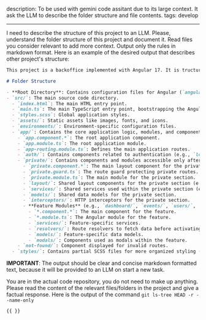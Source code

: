 description: To be used with gemini code assitant due to its large context. It ask the LLM to describe the folder structure and file contents.
tags: develop

---

I need to describe the structure of this project to an LLM. Please, understand the folder structure of this project and document it. Read files you consider relevant to add more context. Output only the rules in markdown format. Here is an example of the desired output that describes other project's structure:

```markdown
This project is a backoffice implemented with Angular 17. It is tructured using Angular modules and components. It utilizes SCSS for styling and has distinct configurations for different environments (dev, pre, pro, local).

# Folder Structure

- **Root Directory**: Contains configuration files for Angular (`angular.json`), TypeScript (`tsconfig.*.json`), linting (`.eslintrc.json`), formatting (`.prettierrc`), git (`.gitignore`), and package management (`package.json`).
- `src/`: The main source code directory.
  - `index.html`: The main HTML entry point.
  - `main.ts`: The main TypeScript entry point, bootstrapping the Angular application.
  - `styles.scss`: Global application styles.
  - `assets/`: Static assets like images, fonts, and icons.
  - `environments/`: Environment-specific configuration files.
  - `app/`: Contains the core application logic, modules, and components.
    - `app.component.*`: The root application component.
    - `app.module.ts`: The root application module.
    - `app-routing.module.ts`: Defines the main application routes.
    - `auth/`: Contains components related to authentication (e.g., `login`, `restore-password`). This seems to be the public part of the application.
    - `private/`: Contains components and modules accessible only after authentication, protected by `AuthGuard`.
      - `private.component.*`: The main layout component for the private section.
      - `private.guard.ts`: The route guard protecting private routes.
      - `private.module.ts`: The main module for the private section.
      - `layout/`: Shared layout components for the private section (e.g., `header`, `sidebar`).
      - `services/`: Shared services used within the private section (e.g., `auth.service`, `configuration.service`).
      - `models/`: Shared data models for the private section.
      - `interceptors/`: HTTP interceptors for the private section.
      - **Feature Modules** (e.g., `dashboard/`, `events/`, `users/`, `transactions/`, etc.): Each represents a distinct section/feature of the private application. Typically contains:
        - `*.component.*`: The main component for the feature.
        - `*.module.ts`: The Angular module for the feature.
        - `services/`: Feature-specific services.
        - `resolvers/`: Route resolvers to fetch data before activating the route.
        - `models/`: Feature-specific data models.
        - `modals/`: Components used as modals within the feature.
    - `not-found/`: Component displayed for invalid routes.
  - `styles/`: Contains partial SCSS files for more organized styling (\_colors.scss, \_modals.scss, etc.).
```

**IMPORTANT**: The output should be clear and concise markdown formatted text, because it will be provided to an LLM on start a new task.

You are in the actual code repository, you do not need to make up anything. Please read the content of the relevant files/folders in the project and give a factual response. Here is the output of the command `git ls-tree HEAD -r --name-only`

```bash
{{ }}

```
